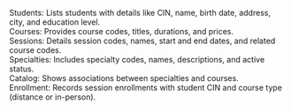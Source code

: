 Students: Lists students with details like CIN, name, birth date, address, city, and education level.<br>
Courses: Provides course codes, titles, durations, and prices.<br>
Sessions: Details session codes, names, start and end dates, and related course codes.<br>
Specialties: Includes specialty codes, names, descriptions, and active status.<br>
Catalog: Shows associations between specialties and courses.<br>
Enrollment: Records session enrollments with student CIN and course type (distance or in-person). 

